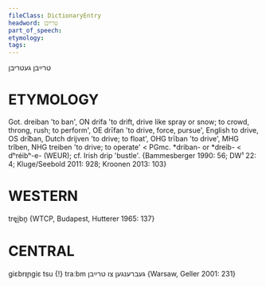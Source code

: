 ```yaml
---
fileClass: DictionaryEntry
headword: טרײַבן
part_of_speech: 
etymology: 
tags: 
---
```

טרײַבן
געטריבן

ETYMOLOGY
===========
Got. dreiban 'to ban', ON drífa 'to drift, drive like spray or snow; to crowd, throng, rush; to perform', OE drīfan 'to drive, force, pursue', English to drive, OS drīƀan, Dutch drijven 'to drive; to float', OHG trīban 'to drive', MHG trîben, NHG treiben 'to drive; to operate' < PGmc. *driban- or *dreib- < dʰréibʰ-e- (WEUR); cf. Irish drip 'bustle'.
{Bammesberger 1990: 56; DW¹ 22: 4; Kluge/Seebold 2011: 928; Kroonen 2013: 103}

WESTERN
========

tręi̯bn̥ {WTCP, Budapest, Hutterer 1965: 137}

CENTRAL
========

giɛbrᵻɲgiɛ tsu {!} traːbm געברענגען צו טרײַבן {Warsaw, Geller 2001: 231}
